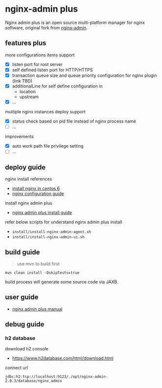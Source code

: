 # nginx-admin plus

Nginx admin plus is an open source multi-platform manager for nginx software,
original fork from [nginx-admin](https://github.com/jslsolucoes/nginx-admin).

## features plus

more configurations items support
- [x] listen port for root server
- [x] self defined listen port for HTTP/HTTPS
- [x] transaction queue size and queue priority configuration for nginx plugin (link TBD)
- [x] additionalLine for self define configuration in
    - location
    - upstream
- [x] ...

multiple nginx instances deploy support
- [x] status check based on pid file instead of nginx process name
- [ ] ...

improvements
- [x] auto work path file privilege setting
- [ ] ...

## deploy guide

nginx install references
- [install nginx in centos 6](docs/install_nginx_in_centos_6.md)
- [nginx configuration guide](docs/nginx_configuration_guide.md)

install nginx admin plus
- [nginx admin plus install guide](docs/install_nginx_admin_guide.md)

refer below scripts for understand nginx admin plus install
- `install/install-nginx-admin-agent.sh`
- `install/install-nginx-admin-ui.sh`

## build guide

> use mvn to build first

```
mvn clean install -DskipTests=true
```

build process will generate some source code via JAXB.

## user guide

- [nginx admin plus manual](docs/nginx-admin-plus-manual.md)

## debug guide

### h2 database

download h2 console
- https://www.h2database.com/html/download.html

connect url
```
jdbc:h2:tcp://localhost:9123/./opt/nginx-admin-2.0.3/database/nginx_admin
```

